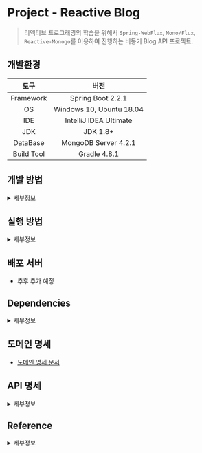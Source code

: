 Project - Reactive Blog
===

> 리액티브 프로그래밍의 학습을 위해서 `Spring-WebFlux`, `Mono/Flux`, `Reactive-Monogo`를 이용하여 진행하는 비동기 Blog API 프로젝트. 

## 개발환경

|도구|버전|
|:---:|:---:|
| Framework |Spring Boot 2.2.1 |
| OS |Windows 10, Ubuntu 18.04|
| IDE |IntelliJ IDEA Ultimate |
| JDK |JDK 1.8+|
| DataBase |MongoDB Server 4.2.1|
| Build Tool | Gradle 4.8.1 |

## 개발 방법
<details><summary>세부정보</summary>

* 개발과 관련된 모든 이야기는 [Issues](https://github.com/donghL-dev/Reactive-Blog/issues)에서 진행합니다.

* API 및 도메인 명세를 기반으로 개발을 진행하며, 명세에 변경사항이 생길 경우 빠른 시일내에 최신화 합니다.

* **Fork**를 통한 PR을 지향합니다.

* 아래와 같은 Git Workflow를 지향하며 지키려고 노력합니다. ([참고](https://nvie.com/posts/a-successful-git-branching-model/?))

    <img width=750, height=850, src="https://camo.githubusercontent.com/7f2539ff6001fe7700853313e7cdb7fd4602e16a/68747470733a2f2f6e7669652e636f6d2f696d672f6769742d6d6f64656c4032782e706e67">

</details>

## 실행 방법
<details><summary>세부정보</summary>

* 준비사항.

    * Gradle or IntelliJ IDEA

    * JDK (>= 1.8)

    * Spring Boot (>= 2.x)

* 저장소를 `clone`

    ```bash
    $ git clone https://github.com/donghL-dev/Reactive-Blog.git
    ```

* 데이터 베이스는 MongoDB를 사용해야 합니다.

* 프로젝트 내 Reactive-Blog\src\main\resources 경로에 `application.yml` 생성.

    * 밑의 양식대로 내용을 채운 뒤, `application.yml`에 삽입.
    <br>

    ```yml
    spring:
        data:
            mongodb:
                host: # 본인의 DB 서버 주소를 넣으면 되는데, 왠만하면 localhost입니다.
                port: # 본인의 DB 서버 PORT 왠만하면 27017입니다.
                database: # 본인의 데이터베이스 이름을 기재하시면 됩니다.
    ```

* IntelliJ IDEA(>= 2018.3)에서 해당 프로젝트를 `Open`

    * 또는 터미널을 열어서 프로젝트 경로에 진입해서 다음 명령어를 실행.

    * Windows 10

        ```bash
        $ gradlew bootRun
        ```

    * Ubuntu 18.04

        ```
        $ ./gradlew bootRun
        ```

</details>

## 배포 서버

* 추후 추가 예정

## Dependencies
<details><summary>세부정보</summary>

* `Spring Reactive Web`

* `Spring Data Reactive MongoDB`

* `Embedded MongoDB Database`

* `Spring Security`

* `Lombok`

</details>

## 도메인 명세

* [도메인 명세 문서](https://www.notion.so/dhlab/52ff6bb691934fbabeca5287bc32dffb)

## API 명세 
<details><summary>세부정보</summary>

* 모든 `API`에 대한 반환은 `Content-Type: application/json; charset=utf-8`를 기본으로 합니다.

* 인증(`auth`)은 `HTTP` 헤더를 사용해서 진행됩니다.<br>

    | Key | Value |
    |:---:|:---:|
    | Content-Type | `application/json` |
    | Authorization | `token` |

* `Response`

    * `User`

        ```json
        {
            "user": {
                "email": "...",
                "token": "...",
                "username": "...",
                "bio": "...",
                "image": null
            }
        }
        ```
    
    * `Profile`

        ```json
        {
            "profile": {
                "username": "...",
                "bio": "...",
                "image": "...",
                "following": false
            }
        }
        ```

    * `Single Article`

        ```json
        {
            "article": {
                "slug": "...",
                "title": "...",
                "description": "...?",
                "body": "...",
                "tagList": ["...", "..."],
                "createdAt": "9999-99-99T00:00:00.000Z",
                "updatedAt": "9999-99-99T00:00:00.000Z",
                "favorited": false,
                "favoritesCount": 0,
                "author": {
                    "username": "...",
                    "bio": "...",
                    "image": "...",
                    "following": false
                }
            }
        }
        ```
    
    * `Multiple Article`

        ```json
        {
            "articles":[{
                "slug": "...",
                "title": "...",
                "description": "...?",
                "body": "...",
                "tagList": ["...", "..."],
                "createdAt": "9999-99-99T00:00:00.000Z",
                "updatedAt": "9999-99-99T00:00:00.000Z",
                "favorited": false,
                "favoritesCount": 0,
                "author": {
                    "username": "...",
                    "bio": "...",
                    "image": "...",
                    "following": false
                }
            }, {
                "slug": "...",
                "title": "...",
                "description": "...?",
                "body": "...",
                "tagList": ["...", "..."],
                "createdAt": "9999-99-99T00:00:00.000Z",
                "updatedAt": "9999-99-99T00:00:00.000Z",
                "favorited": false,
                "favoritesCount": 0,
                "author": {
                    "username": "...",
                    "bio": "...",
                    "image": "...",
                    "following": false
                }
            }],
            "articlesCount": 2
        }
        ```

    * `Single Comment`

        ```json
        {
            "comment": {
                "id": 1,
                "createdAt": "9999-99-99T00:00:00.000Z",
                "updatedAt": "9999-99-99T00:00:00.000Z",
                "body": "...",
                "author": {
                    "username": "...",
                    "bio": "...",
                    "image": "...",
                    "following": false
                }
            }
        }
        ```
    
    * `Multiple Comments`

        ```json
        {
            "comments": [{
                "id": 1,
                "createdAt": "9999-99-99T00:00:00.000Z",
                "updatedAt": "9999-99-99T00:00:00.000Z",
                "body": "...",
                "author": {
                    "username": "...",
                    "bio": "...",
                    "image": "...",
                    "following": false
                }
            },{
                "id": 1,
                "createdAt": "9999-99-99T00:00:00.000Z",
                "updatedAt": "9999-99-99T00:00:00.000Z",
                "body": "...",
                "author": {
                "username": "...",
                "bio": "...",
                "image": "...",
                "following": false
                }
            }]
        }
        ```
    
    * `List of Tags`

        ```json
        {
            "tags": [
                "reactjs",
                "angularjs"
            ]
        }
        ```

    * `Errors and Status Codes`

        ```json
        {
            "errors":{
                "body": [
                    "..."
                ]
            }
        }
        ```
    
    * `Default Success Code`

        ```json
        {
            "body": {
                "status": "200 OK",
                "message": "Your request has been successfully processed."
            }
        }
        ```

* 대표적인 에러 코드

    * `401 for Unauthorized requests`

    * `403 for Forbidden requests`

    * `404 for Not found requests`

* End Point

    * 사용자 및 로그인 <br><br>

    | Title | HTTP Method | URL | Request | Response | Auth
    |:---:|:---:|:---:|:---:|:---:|:---:|
    | `Registration` | `POST` | `/api/users` | `{ "user":{ "username": "sangkon", "email": "me@sangkon.com", "password": "qwer1234" } }` | `User` | `NO`
    | `Authentication` | `POST` | `/api/users/login` | `{ "user":{ "email": "demo@demo.com", "password": "X12345678" } }` | `User` | `No`
    | `Authentication expiration` | `POST` | `/api/users/logout` |  | `Default Success Code` | `YES`
    | `Current User` | `GET` | `/api/user` |  | `Current User` | `YES`
    | `Update User` | `PUT` | `/api/user` | `{ "user":{ "email": "me@sangkon.com", "bio": "Java developer", "image": "image URL" } }` | `User` | `YES`
    | `Get Profile` | `GET` | `/api/profiles/:username` |  | `Profile` | `NO`
    | `Fallow User` | `POST` | `/api/profiles/:username/follow` |  | `Profile` | `YES`
    | `Unfallow User` | `DELETE` | `/api/profiles/:username/follow` |  | `Profile` | `YES`
    
    * 블로그 내용 <br><br>

    | Title | HTTP Method | URL | Request | Response | Auth
    |:---:|:---:|:---:|:---:|:---:|:---:|
    | `List Articles` | `GET` | `/api/articles` |  | `Multiple Articles` | `NO`
    | `Filter by tag` | `GET` | `/api/articles?tag=springboot` |  | `Multiple Articles` | `NO`
    | `Filter by author` | `GET` | `/api/articles?author=demo` |  | `Multiple Articles` | `NO`
    | `Favorited by user` | `GET` | `/api/articles?favorited=demo` |  | `Multiple Articles` | `NO`
    | `Limit number of articles` | `GET` | `/api/articles?limit=20` |  | `Multiple Articles` | `NO`
    | `Offset/skip number of articles` | `GET` | `/api/articles?offset=0` |  | `Multiple Articles` | `NO`
    | `Feed Articles` | `GET` | `/api/articles/feed` |  | `Multiple Articles` | `YES`
    | `Get Articles` | `GET` | `/api/articles/:slug` |  | `Single article` | `YES`
    | `Create Article` | `POST` | `/api/articles` | `{ "article": { "title": "How to train your dragon", "description": "Ever wonder how?", "body": "You have to believe", "tagList": ["reactjs", "angularjs", "dragons"] } }` | `Single article` | `YES`
    | `Update Article` | `PUT` | `/api/articles/:slugs` | `{ "article": { "title": "Did you train your dragon?" } }` | `Single article` | `YES`
    | `Delete Article` | `DELETE` | `/api/articles/:slug` | | | `YES`
    | `Add Comments to an Article` | `POST` | `/api/articles/:slug/comments` | `{ "comment": { "body": "His name was my name too." } }` | `Single Comment` | `YES`
    | `Get Comments from an Article` | `GET` | `/api/articles/:slug/comments` | | `Multiple comments` | `NO`
    | `Delete Comment` | `DELETE` | `/api/articles/:slug/comments/:id` | | | `YES`
    | `Favorite Article` | `POST` | `/api/articles/:slug/favorite` | | `Single article` | `YES`
    | `Unfavorite Article` | `DELETE` | `/api/articles/:slug/favorite` | | `Single article` | `YES`
    | `Get Tags` | `GET` | `/api/tags` | | `List of Tags` | `NO`

</details>

## Reference
<details><summary>세부정보</summary>
<br>

* [Spring Seucrity 적용 및 JWT 토큰 관련 참고 페이지](https://medium.com/@ard333/authentication-and-authorization-using-jwt-on-spring-webflux-29b81f813e78?)

</details>

